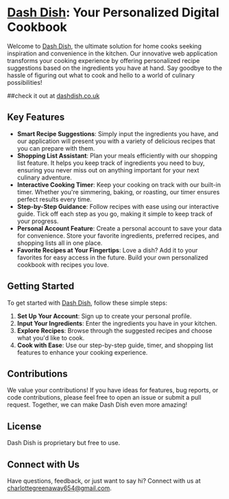 # <a href="https://www.dashdish.co.uk/">Dash Dish</a>: Your Personalized Digital Cookbook

Welcome to <a href="https://www.dashdish.co.uk/">Dash Dish</a>, the ultimate solution for home cooks seeking inspiration and convenience in the kitchen. Our innovative web application transforms your cooking experience by offering personalized recipe suggestions based on the ingredients you have at hand. Say goodbye to the hassle of figuring out what to cook and hello to a world of culinary possibilities!

##check it out at <a href="https://www.dashdish.co.uk/">dashdish.co.uk</a>


## Key Features

- **Smart Recipe Suggestions**: Simply input the ingredients you have, and our application will present you with a variety of delicious recipes that you can prepare with them.
- **Shopping List Assistant**: Plan your meals efficiently with our shopping list feature. It helps you keep track of ingredients you need to buy, ensuring you never miss out on anything important for your next culinary adventure.
- **Interactive Cooking Timer**: Keep your cooking on track with our built-in timer. Whether you're simmering, baking, or roasting, our timer ensures perfect results every time.
- **Step-by-Step Guidance**: Follow recipes with ease using our interactive guide. Tick off each step as you go, making it simple to keep track of your progress.
- **Personal Account Feature**: Create a personal account to save your data for convenience. Store your favorite ingredients, preferred recipes, and shopping lists all in one place.
- **Favorite Recipes at Your Fingertips**: Love a dish? Add it to your favorites for easy access in the future. Build your own personalized cookbook with recipes you love.
  
## Getting Started

To get started with <a href="https://www.dashdish.co.uk/">Dash Dish</a>, follow these simple steps:

1. **Set Up Your Account**: Sign up to create your personal profile.
2. **Input Your Ingredients**: Enter the ingredients you have in your kitchen.
3. **Explore Recipes**: Browse through the suggested recipes and choose what you'd like to cook.
4. **Cook with Ease**: Use our step-by-step guide, timer, and shopping list features to enhance your cooking experience.

## Contributions

We value your contributions! If you have ideas for features, bug reports, or code contributions, please feel free to open an issue or submit a pull request. Together, we can make Dash Dish even more amazing!

## License

Dash Dish is proprietary but free to use. 

## Connect with Us

Have questions, feedback, or just want to say hi? Connect with us at charlottegreenaway654@gmail.com.
